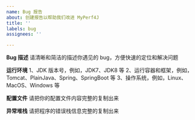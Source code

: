 ```yaml
---
name: Bug 报告
about: 创建报告以帮助我们改进 MyPerf4J
title: ''
labels: bug
assignees: ''

---
```


**Bug 描述** 
请清晰和简洁的描述你遇见的 bug，方便快速的定位和解决问题

**运行环境**
1、JDK 版本号，例如，JDK7、JDK8 等 
2、运行容器和框架，例如，Tomcat、PlainJava、Spring、SpringBoot 等
3、操作系统，例如，Linux、MacOS、Windows 等

**配置文件** 
请把你的配置文件内容完整的复制出来

**异常堆栈** 
请把程序的错误栈信息完整的复制出来
